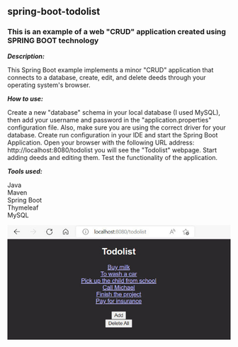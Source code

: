 
## spring-boot-todolist

### This is an example of a web "CRUD" application created using SPRING BOOT technology

***Description:***

This Spring Boot example implements a minor "CRUD" application that connects to a database, 
create, edit, and delete deeds through your operating system's browser.

***How to use:***

Create a new "database" schema in your local database (I used MySQL), 
then add your username and password in the "application.properties" configuration file. 
Also, make sure you are using the correct driver for your database. 
Create run configuration in your IDE and start the Spring Boot Application. 
Open your browser with the following URL address: http://localhost:8080/todolist 
you will see the "Todolist" webpage. Start adding deeds and editing them. 
Test the functionality of the application.

***Tools used:***

Java <br/>
Maven <br/>
Spring Boot <br/>
Thymeleaf <br/>
MySQL <br/>

![screenshot](screenshot.jpg)
